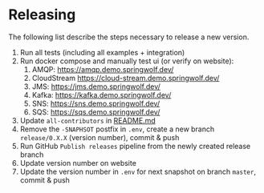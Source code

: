 # Releasing

The following list describe the steps necessary to release a new version.

1. Run all tests (including all examples + integration)
2. Run docker compose and manually test ui (or verify on website):
   1. AMQP: https://amqp.demo.springwolf.dev/
   2. CloudStream https://cloud-stream.demo.springwolf.dev/
   3. JMS: https://jms.demo.springwolf.dev/
   4. Kafka: https://kafka.demo.springwolf.dev/
   5. SNS: https://sns.demo.springwolf.dev/
   6. SQS: https://sqs.demo.springwolf.dev/
3. Update `all-contributors` in [README.md](README.md)
4. Remove the `-SNAPHSOT` postfix in `.env`, create a new branch `release/0.X.X` (version number), commit & push
5. Run GitHub `Publish releases` pipeline from the newly created release branch
6. Update version number on website
7. Update the version number in `.env` for next snapshot on branch `master`, commit & push
